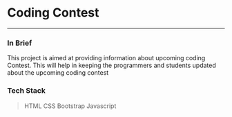 # Coding Contest
***
### In Brief
  This project is aimed at providing information about upcoming coding Contest. 
  This will help in keeping the programmers and students updated about the upcoming coding contest
### Tech Stack
> HTML
> CSS
> Bootstrap
> Javascript
